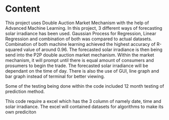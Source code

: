 # Content

This project uses Double Auction Market Mechanism with the help of Advanced Machine Learning. In this project, 3 different ways of forecasting solar irradiance has been used. Gaussian Process for Regression, Linear Regression and combination of both was compared to actual datasets. Combination of both machine learning achieved the highest accuracy of R-squared value of around 0.96. The forecasted solar irradiance is then being send into the P2P double auction market mechanism. Within the market mechanism, it will prompt until there is equal amount of consumers and prosumers to begin the trade. The forecasted solar irradiance will be dependant on the time of day. There is also the use of GUI, line graph and bar graph instead of terminal for better viewing. 

Some of the testing being done within the code included 12 month testing of prediction method.

This code require a excel which has the 3 column of namely date, time and solar irradiance. The excel will contained datasets for algorithms to make its own prediciton 
